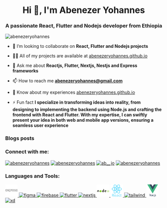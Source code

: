 <h1 align="center">Hi 👋, I'm Abenezer Yohannes</h1>
<h3 align="center">A passionate React, Flutter and Nodejs developer from Ethiopia</h3>

<p align="left"> <img src="https://komarev.com/ghpvc/?username=abenezeryohannes&label=Profile%20views&color=0e75b6&style=flat" alt="abenezeryohannes" /> </p>

- 👯 I’m looking to collaborate on **React, Flutter and Nodejs projects**

- 👨‍💻 All of my projects are available at [abenezeryohannes.github.io](abenezeryohannes.github.io)

- 💬 Ask me about **Reactjs, Flutter, Nextjs, Nestjs and Express frameworks**

- 📫 How to reach me **abenezeryohannes@gmail.com**

- 📄 Know about my experiences [abenezeryohannes.github.io](abenezeryohannes.github.io)

- ⚡ Fun fact **I specialize in transforming ideas into reality, from designing to implementing the backend using Node.js and crafting the frontend with React and Flutter. With my expertise, I can swiftly present your idea in both web and mobile app versions, ensuring a seamless user experience**

### Blogs posts
<!-- BLOG-POST-LIST:START -->
<!-- BLOG-POST-LIST:END -->

<h3 align="left">Connect with me:</h3>
<p align="left">
<a href="https://dev.to/abenezeryohannes" target="blank"><img align="center" src="https://raw.githubusercontent.com/rahuldkjain/github-profile-readme-generator/master/src/images/icons/Social/devto.svg" alt="abenezeryohannes" height="30" width="40" /></a>
<a href="https://linkedin.com/in/abenezeryohannes" target="blank"><img align="center" src="https://raw.githubusercontent.com/rahuldkjain/github-profile-readme-generator/master/src/images/icons/Social/linked-in-alt.svg" alt="abenezeryohannes" height="30" width="40" /></a>
<a href="https://www.youtube.com/c/ab__jo" target="blank"><img align="center" src="https://raw.githubusercontent.com/rahuldkjain/github-profile-readme-generator/master/src/images/icons/Social/youtube.svg" alt="ab__jo" height="30" width="40" /></a>
<a href="https://www.hackerrank.com/abenezeryohannes" target="blank"><img align="center" src="https://raw.githubusercontent.com/rahuldkjain/github-profile-readme-generator/master/src/images/icons/Social/hackerrank.svg" alt="abenezeryohannes" height="30" width="40" /></a>
</p>

<h3 align="left">Languages and Tools:</h3>
<p align="left"> <a href="https://expressjs.com" target="_blank" rel="noreferrer"> <img src="https://raw.githubusercontent.com/devicons/devicon/master/icons/express/express-original-wordmark.svg" alt="express" width="40" height="40"/> </a> <a href="https://www.figma.com/" target="_blank" rel="noreferrer"> <img src="https://www.vectorlogo.zone/logos/figma/figma-icon.svg" alt="figma" width="40" height="40"/> </a> <a href="https://firebase.google.com/" target="_blank" rel="noreferrer"> <img src="https://www.vectorlogo.zone/logos/firebase/firebase-icon.svg" alt="firebase" width="40" height="40"/> </a> <a href="https://flutter.dev" target="_blank" rel="noreferrer"> <img src="https://www.vectorlogo.zone/logos/flutterio/flutterio-icon.svg" alt="flutter" width="40" height="40"/> </a> <a href="https://nextjs.org/" target="_blank" rel="noreferrer"> <img src="https://cdn.worldvectorlogo.com/logos/nextjs-2.svg" alt="nextjs" width="40" height="40"/> </a> <a href="https://nodejs.org" target="_blank" rel="noreferrer"> <img src="https://raw.githubusercontent.com/devicons/devicon/master/icons/nodejs/nodejs-original-wordmark.svg" alt="nodejs" width="40" height="40"/> </a> <a href="https://reactjs.org/" target="_blank" rel="noreferrer"> <img src="https://raw.githubusercontent.com/devicons/devicon/master/icons/react/react-original-wordmark.svg" alt="react" width="40" height="40"/> </a> <a href="https://tailwindcss.com/" target="_blank" rel="noreferrer"> <img src="https://www.vectorlogo.zone/logos/tailwindcss/tailwindcss-icon.svg" alt="tailwind" width="40" height="40"/> </a> <a href="https://vuejs.org/" target="_blank" rel="noreferrer"> <img src="https://raw.githubusercontent.com/devicons/devicon/master/icons/vuejs/vuejs-original-wordmark.svg" alt="vuejs" width="40" height="40"/> </a> <a href="https://www.adobe.com/products/xd.html" target="_blank" rel="noreferrer"> <img src="https://cdn.worldvectorlogo.com/logos/adobe-xd.svg" alt="xd" width="40" height="40"/> </a> </p>
